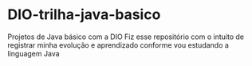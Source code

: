 # DIO-trilha-java-basico
Projetos de Java básico com a DIO
Fiz esse repositório com o intuito de registrar minha evolução e aprendizado conforme vou estudando a linguagem Java
